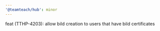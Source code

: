 ```yaml
---
'@teamteach/hub': minor
---
```


feat (TTHP-4203): allow bild creation to users that have bild certificates
